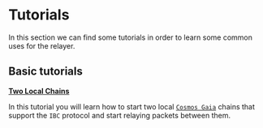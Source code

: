 # Tutorials

In this section we can find some tutorials in order to learn some common uses for the relayer.

## Basic tutorials

**[Two Local Chains](./two_chains.md)**

In this tutorial you will learn how to start two local [`Cosmos Gaia`](https://github.com/cosmos/gaia) chains that support the `IBC` protocol and start relaying packets between them.

